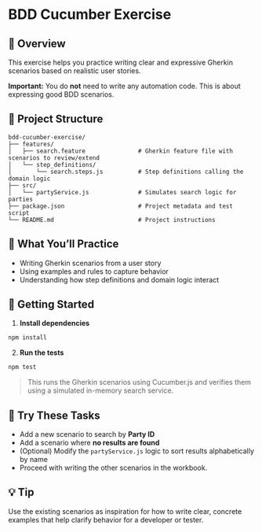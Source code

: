 # BDD Cucumber Exercise

## 🧠 Overview

This exercise helps you practice writing clear and expressive Gherkin scenarios based on realistic user stories.

**Important:** You do **not** need to write any automation code. This is about expressing good BDD scenarios.

## 📁 Project Structure

```
bdd-cucumber-exercise/
├── features/
│   ├── search.feature               # Gherkin feature file with scenarios to review/extend
│   └── step_definitions/
│       └── search.steps.js          # Step definitions calling the domain logic
├── src/
│   └── partyService.js              # Simulates search logic for parties
├── package.json                     # Project metadata and test script
└── README.md                        # Project instructions
```

## 📝 What You’ll Practice

- Writing Gherkin scenarios from a user story
- Using examples and rules to capture behavior
- Understanding how step definitions and domain logic interact

## 🚀 Getting Started

1. **Install dependencies**

```bash
npm install
```

2. **Run the tests**

```bash
npm test
```

> This runs the Gherkin scenarios using Cucumber.js and verifies them using a simulated in-memory search service.

## 🧪 Try These Tasks

- Add a new scenario to search by **Party ID**
- Add a scenario where **no results are found**
- (Optional) Modify the `partyService.js` logic to sort results alphabetically by name
- Proceed with writing the other scenarios in the workbook.

## 💡 Tip

Use the existing scenarios as inspiration for how to write clear, concrete examples that help clarify behavior for a developer or tester.
